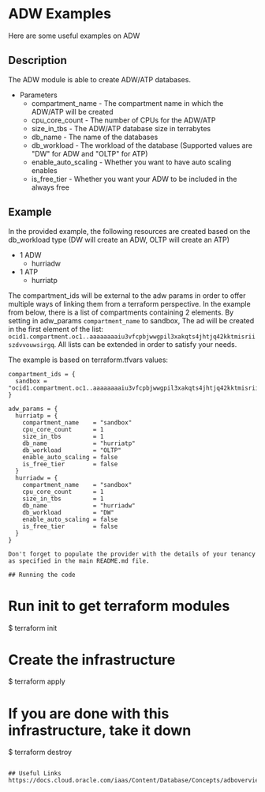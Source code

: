 # ADW Examples

Here are some useful examples on ADW

## Description

The ADW module is able to create ADW/ATP databases.

* Parameters
  * compartment_name - The compartment name in which the ADW/ATP will be created
  * cpu_core_count - The number of CPUs for the ADW/ATP
  * size_in_tbs - The ADW/ATP database size in terrabytes
  * db_name - The name of the databases
  * db_workload - The workload of the database (Supported values are "DW" for ADW and "OLTP" for ATP)
  * enable_auto_scaling - Whether you want to have auto scaling enables
  * is_free_tier - Whether you want your ADW to be included in the always free

## Example
In the provided example, the following resources are created based on the db_workload type (DW will create an ADW, OLTP will create an ATP)

* 1 ADW 
  * hurriadw
* 1 ATP
  * hurriatp

The compartment_ids will be external to the adw params in order to offer multiple ways of linking them from a terraform perspective.
In the example from below, there is a list of compartments containing 2 elements. By setting in adw_params `compartment_name` to sandbox, The ad will be created in the first element of the list: `ocid1.compartment.oc1..aaaaaaaaiu3vfcpbjwwgpil3xakqts4jhtjq42kktmisriiszdvvouwsirgq`. All lists can be extended in order to satisfy your needs.


The example is based on terraform.tfvars values:

```
compartment_ids = {
  sandbox = "ocid1.compartment.oc1..aaaaaaaaiu3vfcpbjwwgpil3xakqts4jhtjq42kktmisriiszdvvouwsirgq"
}

adw_params = {
  hurriatp = {
    compartment_name    = "sandbox"
    cpu_core_count      = 1
    size_in_tbs         = 1
    db_name             = "hurriatp"
    db_workload         = "OLTP"
    enable_auto_scaling = false
    is_free_tier        = false
  }
  hurriadw = {
    compartment_name    = "sandbox"
    cpu_core_count      = 1
    size_in_tbs         = 1
    db_name             = "hurriadw"
    db_workload         = "DW"
    enable_auto_scaling = false
    is_free_tier        = false
  }
}

Don't forget to populate the provider with the details of your tenancy as specified in the main README.md file.

## Running the code

```
# Run init to get terraform modules
$ terraform init

# Create the infrastructure
$ terraform apply

# If you are done with this infrastructure, take it down
$ terraform destroy
```

## Useful Links
https://docs.cloud.oracle.com/iaas/Content/Database/Concepts/adboverview.htm